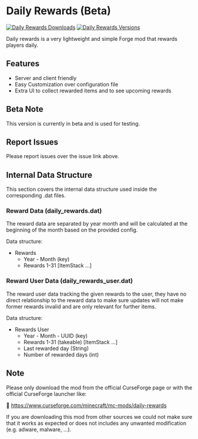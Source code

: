 # Daily Rewards (Beta)

[![Daily Rewards Downloads](http://cf.way2muchnoise.eu/full_628798_downloads.svg)](https://www.curseforge.com/minecraft/mc-mods/daily-rewards)
[![Daily Rewards Versions](http://cf.way2muchnoise.eu/versions/Minecraft_628798_all.svg)](https://www.curseforge.com/minecraft/mc-mods/daily-rewards)

Daily rewards is a very lightweight and simple Forge mod that rewards players daily.

## Features

- Server and client friendly
- Easy Customization over configuration file
- Extra UI to collect rewarded items and to see upcoming rewards

## Beta Note

This version is currently in beta and is used for testing.

## Report Issues

Please report issues over the issue link above.

## Internal Data Structure

This section covers the internal data structure used inside the corresponding .dat files.

### Reward Data (daily_rewards.dat)

The reward data are separated by year month and will be calculated at the beginning of the month based on the provided config.

Data structure:

- Rewards
  - Year - Month (key)
  - Rewards 1-31 [ItemStack ...]

### Reward User Data (daily_rewards_user.dat)

The reward user data tracking the given rewards to the user, they have no direct relationship to the reward data to make sure updates will not make former rewards invalid and are only relevant for further items.

Data structure:

- Rewards User
  - Year - Month - UUID (key)
  - Rewards 1-31 (takeable) [ItemStack ...]
  - Last rewarded day (String)
  - Number of rewarded days (int)

## Note

Please only download the mod from the official CurseForge page or with the official CurseForge launcher like:

🚀 https://www.curseforge.com/minecraft/mc-mods/daily-rewards

If you are downloading this mod from other sources we could not make sure that it works as expected or does not includes any unwanted modification (e.g. adware, malware, ...).
